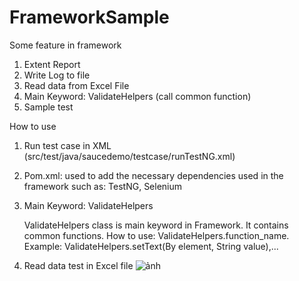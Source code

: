 # FrameworkSample
Some feature in framework
1. Extent Report
2. Write Log to file
3. Read data from Excel File
4. Main Keyword: ValidateHelpers (call common function)
5. Sample test

How to use

1. Run test case in XML (src/test/java/saucedemo/testcase/runTestNG.xml)
2. Pom.xml: used to add the necessary dependencies used in the framework such as: TestNG, Selenium
3. Main Keyword: ValidateHelpers

    ValidateHelpers class is main keyword in Framework. It contains common functions.
    How to use: ValidateHelpers.function_name. 
    Example: ValidateHelpers.setText(By element, String value),...

4. Read data test in Excel file
![ảnh](https://user-images.githubusercontent.com/73646046/210927218-c796dd17-7e64-49a2-9a58-9b0f4f3c03b2.png)

